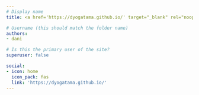 ```yaml
---
# Display name
title: <a href='https://dyogatama.github.io/' target="_blank" rel="noopener noreferrer">Dani Yogatama</a>

# Username (this should match the folder name)
authors:
- dani

# Is this the primary user of the site?
superuser: false

social:
- icon: home
  icon_pack: fas
  link: 'https://dyogatama.github.io/'
---
```

